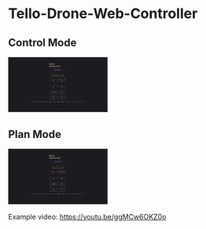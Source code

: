# Tello-Drone-Web-Controller

## Control Mode
<img src="controllmode.png" width=40% height=40%>

## Plan Mode
<img src="controllmode.png" width=40% height=40%>

Example video: https://youtu.be/ggMCw6OKZ0o
